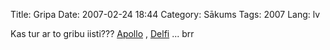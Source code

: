 Title: Gripa
Date: 2007-02-24 18:44
Category: Sākums
Tags: 2007
Lang: lv

Kas tur ar to gribu iisti??? [Apollo][1] , [Delfi][2] ...   brr

  [1]: http://www.apollo.lv/portal/news/73/articles/93730/0
  [2]: http://www.delfi.lv/archive/article.php?id=16940333
